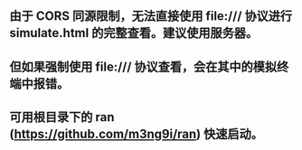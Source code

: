 ## 由于 CORS 同源限制，无法直接使用 file:/// 协议进行 simulate.html 的完整查看。建议使用服务器。
## 但如果强制使用 file:/// 协议查看，会在其中的模拟终端中报错。
## 可用根目录下的 ran (https://github.com/m3ng9i/ran) 快速启动。
